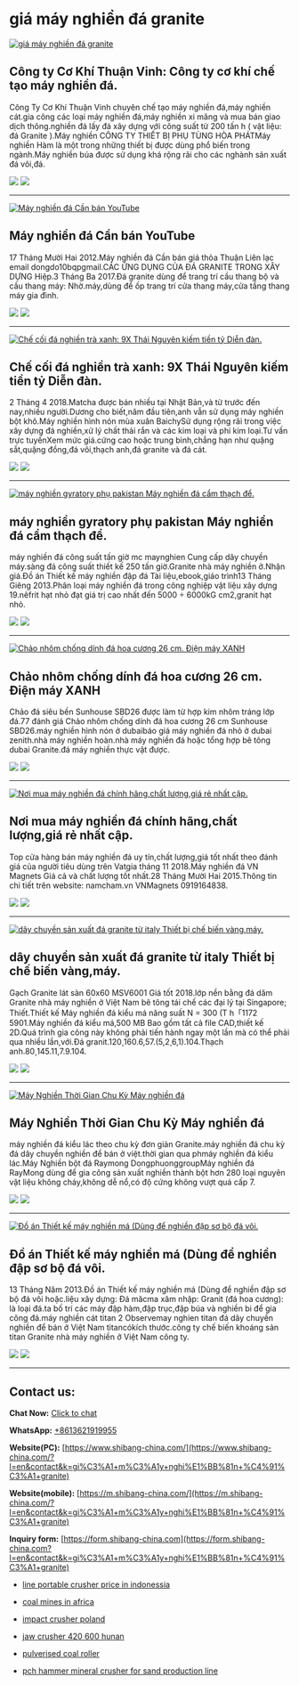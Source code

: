 # giá máy nghiền đá granite

<a href="https://swt.shibang-china.com/?l=en&img&k=gi%C3%A1+m%C3%A1y+nghi%E1%BB%81n+%C4%91%C3%A1+granite" target="_blank">![giá máy nghiền đá granite](http://static.shibang-china.com/all-800x300/646.jpg)</a>

## Công ty Cơ Khí Thuận Vinh: Công ty cơ khí chế tạo máy nghiền đá.
Công Ty Cơ Khí Thuận Vinh chuyên chế tạo máy nghiền đá,máy nghiền cát.gia công các loại máy nghiền đá,máy nghiền xi măng và mua bán giao dịch thông.nghiền đá lấy đá xây dựng với công suất từ 200 tấn h ( vật liệu: đá Granite ).Máy nghiền CÔNG TY THIẾT BỊ PHỤ TÙNG HÒA PHÁTMáy nghiền Hàm là một trong những thiết bị được dùng phổ biến trong ngành.Máy nghiền búa được sử dụng khá rộng rãi cho các nghành sản xuất đá vôi,đá.


<a href="https://whatsapp.shibangsoft.com/WhatsApp.php" target="_blank" title="WhatsApp">![](http://static.shibang-china.com/icon/whatsapp.png)</a> <a href="https://swt.shibang-china.com/?l=en&icon&k=gi%C3%A1+m%C3%A1y+nghi%E1%BB%81n+%C4%91%C3%A1+granite" target="_blank">![](http://static.shibang-china.com/icon/chat-en.png)</a>

---

<a href="https://swt.shibang-china.com/?l=en&img&k=gi%C3%A1+m%C3%A1y+nghi%E1%BB%81n+%C4%91%C3%A1+granite" target="_blank">![Máy nghiền đá Cần bán YouTube](http://static.shibang-china.com/all-800x300/766.jpg)</a>

## Máy nghiền đá Cần bán YouTube
17 Tháng Mười Hai 2012.Máy nghiền đá Cần bán giá thỏa Thuận Liên lạc email dongdo10bqpgmail.CÁC ỨNG DỤNG CỦA ĐÁ GRANITE TRONG XÂY DỰNG Hiệp.3 Tháng Ba 2017.Đá granite dùng để trang trí cầu thang bộ và cầu thang máy: Nhờ.máy,dùng để ốp trang trí cửa thang máy,cửa tầng thang máy gia đình.


<a href="https://whatsapp.shibangsoft.com/WhatsApp.php" target="_blank" title="WhatsApp">![](http://static.shibang-china.com/icon/whatsapp.png)</a> <a href="https://swt.shibang-china.com/?l=en&icon&k=gi%C3%A1+m%C3%A1y+nghi%E1%BB%81n+%C4%91%C3%A1+granite" target="_blank">![](http://static.shibang-china.com/icon/chat-en.png)</a>

---

<a href="https://swt.shibang-china.com/?l=en&img&k=gi%C3%A1+m%C3%A1y+nghi%E1%BB%81n+%C4%91%C3%A1+granite" target="_blank">![Chế cối đá nghiền trà xanh: 9X Thái Nguyên kiếm tiền tỷ Diễn đàn.](http://static.shibang-china.com/all-800x300/1127.jpg)</a>

## Chế cối đá nghiền trà xanh: 9X Thái Nguyên kiếm tiền tỷ Diễn đàn.
2 Tháng 4 2018.Matcha được bán nhiều tại Nhật Bản,và từ trước đến nay,nhiều người.Dương cho biết,năm đầu tiên,anh vẫn sử dụng máy nghiền bột khô.Máy nghiền hình nón mùa xuân BaichySử dụng rộng rãi trong việc xây dựng đá nghiền,xử lý chất thải rắn và các kim loại và phi kim loại.Tư vấn trực tuyếnXem mức giá.cứng cao hoặc trung bình,chẳng hạn như quặng sắt,quặng đồng,đá vôi,thạch anh,đá granite và đá cát.


<a href="https://whatsapp.shibangsoft.com/WhatsApp.php" target="_blank" title="WhatsApp">![](http://static.shibang-china.com/icon/whatsapp.png)</a> <a href="https://swt.shibang-china.com/?l=en&icon&k=gi%C3%A1+m%C3%A1y+nghi%E1%BB%81n+%C4%91%C3%A1+granite" target="_blank">![](http://static.shibang-china.com/icon/chat-en.png)</a>

---

<a href="https://swt.shibang-china.com/?l=en&img&k=gi%C3%A1+m%C3%A1y+nghi%E1%BB%81n+%C4%91%C3%A1+granite" target="_blank">![máy nghiền gyratory phụ pakistan Máy nghiền đá cẩm thạch để.](http://static.shibang-china.com/all-800x300/862.jpg)</a>

## máy nghiền gyratory phụ pakistan Máy nghiền đá cẩm thạch để.
máy nghiền đá công suất tấn giờ mc maynghien Cung cấp dây chuyền máy.sàng đá công suất thiết kế 250 tấn giờ.Granite nhà máy nghiền ở.Nhận giá.Đồ án Thiết kế máy nghiền đập đá Tài liệu,ebook,giáo trình13 Tháng Giêng 2013.Phân loại máy nghiền đá trong công nghiệp vật liệu xây dựng 19.nêfrit hạt nhỏ đạt giá trị cao nhất đến 5000 ÷ 6000kG cm2,granit hạt nhỏ.


<a href="https://whatsapp.shibangsoft.com/WhatsApp.php" target="_blank" title="WhatsApp">![](http://static.shibang-china.com/icon/whatsapp.png)</a> <a href="https://swt.shibang-china.com/?l=en&icon&k=gi%C3%A1+m%C3%A1y+nghi%E1%BB%81n+%C4%91%C3%A1+granite" target="_blank">![](http://static.shibang-china.com/icon/chat-en.png)</a>

---

<a href="https://swt.shibang-china.com/?l=en&img&k=gi%C3%A1+m%C3%A1y+nghi%E1%BB%81n+%C4%91%C3%A1+granite" target="_blank">![Chảo nhôm chống dính đá hoa cương 26 cm. Điện máy XANH](http://static.shibang-china.com/all-800x300/1214.jpg)</a>

## Chảo nhôm chống dính đá hoa cương 26 cm. Điện máy XANH
Chảo đá siêu bền Sunhouse SBD26 được làm từ hợp kim nhôm tráng lớp đá.77 đánh giá Chảo nhôm chống dính đá hoa cương 26 cm Sunhouse SBD26.máy nghiền hình nón ở dubaibáo giá máy nghiền đá nhỏ ở dubai zenith.nhà máy nghiền hoàn.nhà máy nghiền đá hoặc tổng hợp bê tông dubai Granite.đá máy nghiền thực vật được.


<a href="https://whatsapp.shibangsoft.com/WhatsApp.php" target="_blank" title="WhatsApp">![](http://static.shibang-china.com/icon/whatsapp.png)</a> <a href="https://swt.shibang-china.com/?l=en&icon&k=gi%C3%A1+m%C3%A1y+nghi%E1%BB%81n+%C4%91%C3%A1+granite" target="_blank">![](http://static.shibang-china.com/icon/chat-en.png)</a>

---

<a href="https://swt.shibang-china.com/?l=en&img&k=gi%C3%A1+m%C3%A1y+nghi%E1%BB%81n+%C4%91%C3%A1+granite" target="_blank">![Nơi mua máy nghiền đá chính hãng,chất lượng,giá rẻ nhất cập.](http://static.shibang-china.com/all-800x300/198.jpg)</a>

## Nơi mua máy nghiền đá chính hãng,chất lượng,giá rẻ nhất cập.
Top cửa hàng bán máy nghiền đá uy tín,chất lượng,giá tốt nhất theo đánh giá của người tiêu dùng trên Vatgia tháng 11 2018.Máy nghiền đá VN Magnets Giá cả và chất lượng tốt nhất.28 Tháng Mười Hai 2015.Thông tin chi tiết trên website: namcham.vn VNMagnets 0919164838.


<a href="https://whatsapp.shibangsoft.com/WhatsApp.php" target="_blank" title="WhatsApp">![](http://static.shibang-china.com/icon/whatsapp.png)</a> <a href="https://swt.shibang-china.com/?l=en&icon&k=gi%C3%A1+m%C3%A1y+nghi%E1%BB%81n+%C4%91%C3%A1+granite" target="_blank">![](http://static.shibang-china.com/icon/chat-en.png)</a>

---

<a href="https://swt.shibang-china.com/?l=en&img&k=gi%C3%A1+m%C3%A1y+nghi%E1%BB%81n+%C4%91%C3%A1+granite" target="_blank">![dây chuyền sản xuất đá granite từ italy Thiết bị chế biến vàng,máy.](http://static.shibang-china.com/all-800x300/1507.jpg)</a>

## dây chuyền sản xuất đá granite từ italy Thiết bị chế biến vàng,máy.
Gạch Granite lát sàn 60x60 MSV6001 Giá tốt 2018.lớp nền bằng đá dăm Granite nhà máy nghiền ở Việt Nam bê tông tái chế các đại lý tại Singapore; Thiết.Thiết kế Máy nghiền đá kiểu má năng suất N = 300 (T h「1172 5901.Máy nghiền đá kiểu má,500 MB Bao gồm tất cả file CAD,thiết kế 2D.Quá trình gia công này không phải tiến hành ngay một lần mà có thể phải qua nhiều lần,với.Đá granit.120¸160.6,57.(5,2¸6,1).104.Thạch anh.80¸145.11,7.9.104.


<a href="https://whatsapp.shibangsoft.com/WhatsApp.php" target="_blank" title="WhatsApp">![](http://static.shibang-china.com/icon/whatsapp.png)</a> <a href="https://swt.shibang-china.com/?l=en&icon&k=gi%C3%A1+m%C3%A1y+nghi%E1%BB%81n+%C4%91%C3%A1+granite" target="_blank">![](http://static.shibang-china.com/icon/chat-en.png)</a>

---

<a href="https://swt.shibang-china.com/?l=en&img&k=gi%C3%A1+m%C3%A1y+nghi%E1%BB%81n+%C4%91%C3%A1+granite" target="_blank">![Máy Nghiền Thời Gian Chu Kỳ Máy nghiền đá](http://static.shibang-china.com/all-800x300/1480.jpg)</a>

## Máy Nghiền Thời Gian Chu Kỳ Máy nghiền đá
máy nghiền đá kiểu lác theo chu kỳ đơn giản Granite.máy nghiền đá chu kỳ đá dây chuyền nghiền để bán ở việt.thời gian qua phmáy nghiền đá kiểu lác.Máy Nghiền bột đá Raymong DongphuonggroupMáy nghiền đá RayMong dùng để gia công sản xuất nghiền thành bột hơn 280 loại nguyên vật liệu không cháy,không dễ nổ,có độ cứng không vượt quá cấp 7.


<a href="https://whatsapp.shibangsoft.com/WhatsApp.php" target="_blank" title="WhatsApp">![](http://static.shibang-china.com/icon/whatsapp.png)</a> <a href="https://swt.shibang-china.com/?l=en&icon&k=gi%C3%A1+m%C3%A1y+nghi%E1%BB%81n+%C4%91%C3%A1+granite" target="_blank">![](http://static.shibang-china.com/icon/chat-en.png)</a>

---

<a href="https://swt.shibang-china.com/?l=en&img&k=gi%C3%A1+m%C3%A1y+nghi%E1%BB%81n+%C4%91%C3%A1+granite" target="_blank">![Đồ án Thiết kế máy nghiền má (Dùng để nghiền đập sơ bộ đá vôi.](http://static.shibang-china.com/all-800x300/62.jpg)</a>

## Đồ án Thiết kế máy nghiền má (Dùng để nghiền đập sơ bộ đá vôi.
13 Tháng Năm 2013.Đồ án Thiết kế máy nghiền má (Dùng để nghiền đập sơ bộ đá vôi hoặc.liệu xây dựng: Đá măcma xâm nhập: Granit (đá hoa cương): là loại đá.ta bố trí các máy đập hàm,đập trục,đập búa và nghiền bi để gia công đá.máy nghiền cát titan 2 Observemay nghien titan đá dây chuyền nghiền để bán ở Việt Nam titancókích thước.công ty chế biến khoáng sản titan Granite nhà máy nghiền ở Việt Nam công ty.


<a href="https://whatsapp.shibangsoft.com/WhatsApp.php" target="_blank" title="WhatsApp">![](http://static.shibang-china.com/icon/whatsapp.png)</a> <a href="https://swt.shibang-china.com/?l=en&icon&k=gi%C3%A1+m%C3%A1y+nghi%E1%BB%81n+%C4%91%C3%A1+granite" target="_blank">![](http://static.shibang-china.com/icon/chat-en.png)</a>

---
## Contact us:

**Chat Now:** [Click to chat](https://swt.shibang-china.com?l=en&contact&k=gi%C3%A1+m%C3%A1y+nghi%E1%BB%81n+%C4%91%C3%A1+granite)

**WhatsApp:**  [+8613621919955](https://whatsapp.shibangsoft.com/WhatsApp.php)

**Website(PC):** [https://www.shibang-china.com/](https://www.shibang-china.com/?l=en&contact&k=gi%C3%A1+m%C3%A1y+nghi%E1%BB%81n+%C4%91%C3%A1+granite)

**Website(mobile):** [https://m.shibang-china.com/](https://m.shibang-china.com/?l=en&contact&k=gi%C3%A1+m%C3%A1y+nghi%E1%BB%81n+%C4%91%C3%A1+granite)

**Inquiry form:** [https://form.shibang-china.com](https://form.shibang-china.com?l=en&contact&k=gi%C3%A1+m%C3%A1y+nghi%E1%BB%81n+%C4%91%C3%A1+granite)

* [line portable crusher price in indonessia](../129/line%20portable%20crusher%20price%20in%20indonessia.md)

* [coal mines in africa](../127/coal%20mines%20in%20africa.md)

* [impact crusher poland](../136/impact%20crusher%20poland.md)

* [jaw crusher 420 600 hunan](../133/jaw%20crusher%20420%20600%20hunan.md)

* [pulverised coal roller](../134/pulverised%20coal%20roller.md)

* [pch hammer mineral crusher for sand production line](../133/pch%20hammer%20mineral%20crusher%20for%20sand%20production%20line.md)